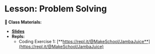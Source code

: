 # Lesson: Problem Solving
**📝 Class Materials:**
- [**Slides**](https://docs.google.com/presentation/d/1wvaLm9HQB4q-15VhU3t-ZbR_xbIw1PiWdjzSvsoIoxQ/edit?usp=sharing)
- **Repls:**
	- Coding Exercise 1: [**https://repl.it/@MakeSchool/JambaJuice**](https://repl.it/@MakeSchool/JambaJuice)
